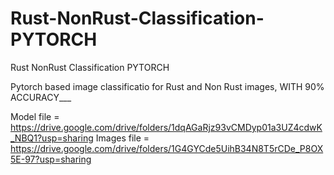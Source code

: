 # Rust-NonRust-Classification-PYTORCH
Rust NonRust Classification PYTORCH


Pytorch based image classificatio for Rust and Non Rust images, WITH 90% ACCURACY___

Model file = https://drive.google.com/drive/folders/1dqAGaRjz93vCMDyp01a3UZ4cdwK_NBQ1?usp=sharing
Images file = https://drive.google.com/drive/folders/1G4GYCde5UihB34N8T5rCDe_P8OX5E-97?usp=sharing
